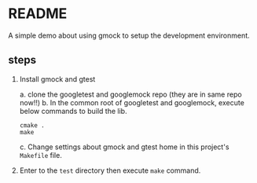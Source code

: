 # README

A simple demo about using gmock to setup the development environment.


## steps

1. Install gmock and gtest

    a. clone the googletest and googlemock repo (they are in same repo now!!)
    b. In the common root of googletest and googlemock, execute below commands to build the lib.

    ```
    cmake .
    make
    ```
    c. Change settings about gmock and gtest home in this project's `Makefile` file.

2. Enter to the `test` directory then execute `make` command.


